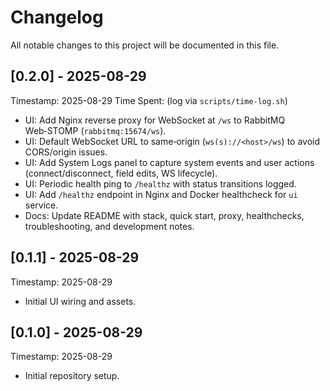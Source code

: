 # Changelog

All notable changes to this project will be documented in this file.

## [0.2.0] - 2025-08-29

Timestamp: 2025-08-29
Time Spent: (log via `scripts/time-log.sh`)

- UI: Add Nginx reverse proxy for WebSocket at `/ws` to RabbitMQ Web‑STOMP (`rabbitmq:15674/ws`).
- UI: Default WebSocket URL to same‑origin (`ws(s)://<host>/ws`) to avoid CORS/origin issues.
- UI: Add System Logs panel to capture system events and user actions (connect/disconnect, field edits, WS lifecycle).
- UI: Periodic health ping to `/healthz` with status transitions logged.
- UI: Add `/healthz` endpoint in Nginx and Docker healthcheck for `ui` service.
- Docs: Update README with stack, quick start, proxy, healthchecks, troubleshooting, and development notes.

## [0.1.1] - 2025-08-29

Timestamp: 2025-08-29

- Initial UI wiring and assets.

## [0.1.0] - 2025-08-29

Timestamp: 2025-08-29

- Initial repository setup.
